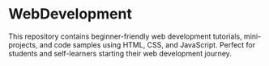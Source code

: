 # WebDevelopment
This repository contains beginner-friendly web development tutorials, mini-projects, and code samples using HTML, CSS, and JavaScript. Perfect for students and self-learners starting their web development journey.
